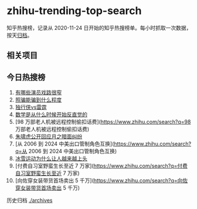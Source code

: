 # zhihu-trending-top-search

知乎热搜榜，记录从 2020-11-24
日开始的知乎热搜榜单。每小时抓取一次数据，按天[归档](./archives)。

## 相关项目

## 今日热搜榜

<!-- BEGIN -->
<!-- 最后更新时间 Thu Dec 12 2024 06:10:24 GMT+0800 (China Standard Time) -->

1. [有哪些演员戏路很窄](https://www.zhihu.com/search?q=有哪些演员戏路很窄)
1. [照骗能骗到什么程度](https://www.zhihu.com/search?q=照骗能骗到什么程度)
1. [独行侠vs雷霆](https://www.zhihu.com/search?q=独行侠vs雷霆)
1. [数学是从什么时候开始反直觉的](https://www.zhihu.com/search?q=数学是从什么时候开始反直觉的)
1. [98 万部老人机被远程控制偷扣话费](https://www.zhihu.com/search?q=98
   万部老人机被远程控制偷扣话费)
1. [朱啸虎公开回应月之暗面纠纷](https://www.zhihu.com/search?q=朱啸虎公开回应月之暗面纠纷)
1. [从 2006 到 2024 中美出口管制角色互换](https://www.zhihu.com/search?q=从 2006
   到 2024 中美出口管制角色互换)
1. [冰雪运动为什么让人越来越上头](https://www.zhihu.com/search?q=冰雪运动为什么让人越来越上头)
1. [付费自习室野蛮生长至近 7
   万家](https://www.zhihu.com/search?q=付费自习室野蛮生长至近 7 万家)
1. [向佐穿女装带货首场卖出 5
   千万](https://www.zhihu.com/search?q=向佐穿女装带货首场卖出 5 千万)

<!-- END -->

历史归档 [./archives](./archives)
